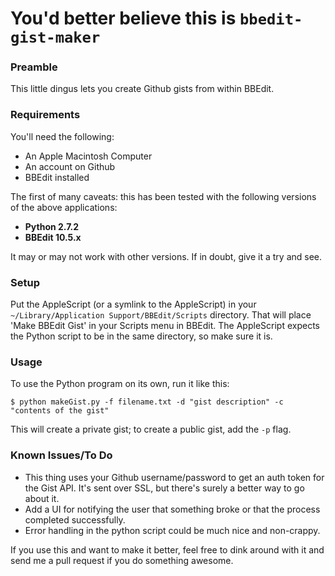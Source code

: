 You'd better believe this is `bbedit-gist-maker`
=================

### Preamble

This little dingus lets you create Github gists from within BBEdit.

### Requirements

You'll need the following:

* An Apple Macintosh Computer
* An account on Github
* BBEdit installed

The first of many caveats: this has been tested with the following versions of the above applications:

* **Python 2.7.2**
* **BBEdit 10.5.x**

It may or may not work with other versions. If in doubt, give it a try and see.

### Setup

Put the AppleScript (or a symlink to the AppleScript) in your `~/Library/Application Support/BBEdit/Scripts` directory. That will place 'Make BBEdit Gist' in your Scripts menu in BBEdit. The AppleScript expects the Python script to be in the same directory, so make sure it is.

### Usage

To use the Python program on its own, run it like this:

`$ python makeGist.py -f filename.txt -d "gist description" -c "contents of the gist"`

This will create a private gist; to create a public gist, add the `-p` flag.

### Known Issues/To Do

* This thing uses your Github username/password to get an auth token for the Gist API. It's sent over SSL, but there's surely a better way to go about it.
* Add a UI for notifying the user that something broke or that the process completed successfully.
* Error handling in the python script could be much nice and non-crappy.

If you use this and want to make it better, feel free to dink around with it and send me a pull request if you do something awesome.